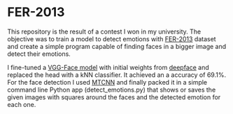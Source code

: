 # FER-2013

This repository is the result of a contest I won in my university. The objective was to train a model to detect emotions with [FER-2013](https://datarepository.wolframcloud.com/resources/FER-2013) dataset and create a simple program capable of finding faces in a bigger image and detect their emotions.

I fine-tuned a [VGG-Face model](https://www.robots.ox.ac.uk/~vgg/software/vgg_face/) with initial weights from [deepface](https://github.com/serengil/deepface) and replaced the head with a kNN classifier. It achieved an a accuracy of 69.1%. For the face detection I used [MTCNN](https://github.com/ipazc/mtcnn) and finally packed it in a simple command line Python app (detect_emotions.py) that shows or saves the given images with squares around the faces and the detected emotion for each one.
